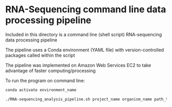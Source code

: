 # RNA-Sequencing command line data processing pipeline
Included in this directory is a command line (shell script) RNA-sequencing data processing pipeline

The pipeline uses a Conda environment (YAML file) with version-controlled packages called within the script

The pipeline was implemented on Amazon Web Services EC2 to take advantage of faster computing/processing

To run the program on command line:

```sh
conda activate environment_name

./RNA-sequencing_analysis_pipeline.sh project_name organism_name path_to_fastq_directory fasta_reference seq_adapter gtf_ref
```

